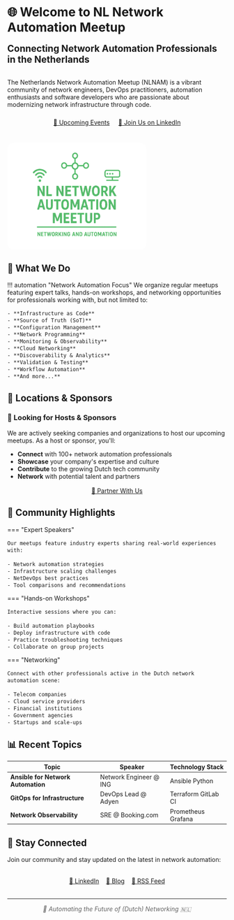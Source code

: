 # 🌐 Welcome to NL Network Automation Meetup

<div class="network-automation-card">
  <h2 style="margin-top: 0;">Connecting Network Automation Professionals in the Netherlands</h2>
  <div style="display: flex; align-items: flex-start; gap: 1.5rem; flex-wrap: wrap;">
    <div style="flex: 1; min-width: 250px;">
      <p>The Netherlands Network Automation Meetup (NLNAM) is a vibrant community of network engineers, DevOps practitioners, automation enthusiasts and software developers who are passionate about modernizing network infrastructure through code.</p>
      <p style="text-align: center; margin-top: 1.5rem;">
        <a href="/events/" class="cta-button">📅 Upcoming Events</a>
        <a href="https://www.linkedin.com/groups/15393055/" target="_blank" class="cta-button" style="margin-left: 1rem;">🤝 Join Us on LinkedIn</a>
      </p>
    </div>
    <img src="images/net-auto-logo-transparent.png" alt="NL Network Automation Meetup Logo" style="max-width: 320px; width: auto; height: auto; border-radius: 15px; flex-shrink: 0;">
  </div>

</div>

## 🎯 What We Do

!!! automation "Network Automation Focus"
    We organize regular meetups featuring expert talks, hands-on workshops, and networking opportunities for professionals working with, but not limited to:

    - **Infrastructure as Code**
    - **Source of Truth (SoT)**
    - **Configuration Management**
    - **Network Programming**
    - **Monitoring & Observability**
    - **Cloud Networking**
    - **Discoverability & Analytics**
    - **Validation & Testing**
    - **Workflow Automation**
    - **And more...**

## 🏢 Locations & Sponsors

<div class="topology-container">
<h3>🤝 Looking for Hosts & Sponsors</h3>
<p>We are actively seeking companies and organizations to host our upcoming meetups. As a host or sponsor, you'll:</p>

  <ul>
    <li><b>Connect</b> with 100+ network automation professionals</li>
    <li><b>Showcase</b> your company's expertise and culture</li>
    <li><b>Contribute</b> to the growing Dutch tech community</li>
    <li><b>Network</b> with potential talent and partners</li>
  </ul>

  <p style="text-align: center; margin-top: 1rem;">
    <a href="/contact/" class="cta-button">🚀 Partner With Us</a>
  </p>
</div>

## 🌟 Community Highlights

=== "Expert Speakers"

    Our meetups feature industry experts sharing real-world experiences with:

    - Network automation strategies
    - Infrastructure scaling challenges
    - NetDevOps best practices
    - Tool comparisons and recommendations

=== "Hands-on Workshops"

    Interactive sessions where you can:

    - Build automation playbooks
    - Deploy infrastructure with code
    - Practice troubleshooting techniques
    - Collaborate on group projects

=== "Networking"

    Connect with other professionals active in the Dutch network automation scene:

    - Telecom companies
    - Cloud service providers
    - Financial institutions
    - Government agencies
    - Startups and scale-ups

## 📊 Recent Topics

| Topic                              | Speaker                | Technology Stack                                                                    |
| ---------------------------------- | ---------------------- | ----------------------------------------------------------------------------------- |
| **Ansible for Network Automation** | Network Engineer @ ING | <span class="tech-badge">Ansible</span> <span class="tech-badge">Python</span>      |
| **GitOps for Infrastructure**      | DevOps Lead @ Adyen    | <span class="tech-badge">Terraform</span> <span class="tech-badge">GitLab CI</span> |
| **Network Observability**          | SRE @ Booking.com      | <span class="tech-badge">Prometheus</span> <span class="tech-badge">Grafana</span>  |

## 🔗 Stay Connected

Join our community and stay updated on the latest in network automation:

<div style="display: flex; gap: 1rem; justify-content: center; margin: 2rem 0;">
  <a href="https://www.linkedin.com/in/bartdorlandt/" target="_blank" class="cta-button">💼 LinkedIn</a>
  <a href="/blog/" class="cta-button">📝 Blog</a>
  <a href="/feed_rss_created.xml" class="cta-button">📡 RSS Feed</a>
</div>

---

<div style="text-align: center; color: #666; font-style: italic;">
  <p>🚀 <span class="network-term">Automating the Future</span> of (Dutch) Networking 🇳🇱</p>
</div>